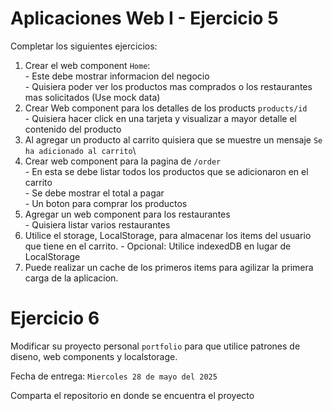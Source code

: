 # Aplicaciones Web I - Ejercicio 5

Completar los siguientes ejercicios:

  1. Crear el web component `Home`: \
    - Este debe mostrar informacion del negocio\
    - Quisiera poder ver los productos mas comprados o los restaurantes mas solicitados (Use mock data)
  2. Crear Web component para los detalles de los products `products/id`\
    - Quisiera hacer click en una tarjeta y visualizar a mayor detalle el contenido del producto
  3. Al agregar un producto al carrito quisiera que se muestre un mensaje `Se ha adicionado al carrito`\
  4. Crear web component para la pagina de `/order`\
    - En esta  se debe listar todos los productos que se adicionaron en el carrito \
    - Se debe mostrar el total a pagar\
    - Un boton para comprar los productos
  5. Agregar un web component para los restaurantes\
    - Quisiera listar varios restaurantes
  6. Utilice el storage, LocalStorage, para almacenar los items del usuario que tiene en el carrito. 
    - Opcional: Utilice indexedDB en lugar de LocalStorage
  7. Puede realizar un cache de los primeros items para agilizar la primera carga de la aplicacion.


# Ejercicio 6
Modificar su proyecto personal `portfolio` para que utilice patrones de diseno, web components y localstorage.

Fecha de entrega: `Miercoles 28 de mayo del 2025`

Comparta el repositorio en donde se encuentra el proyecto